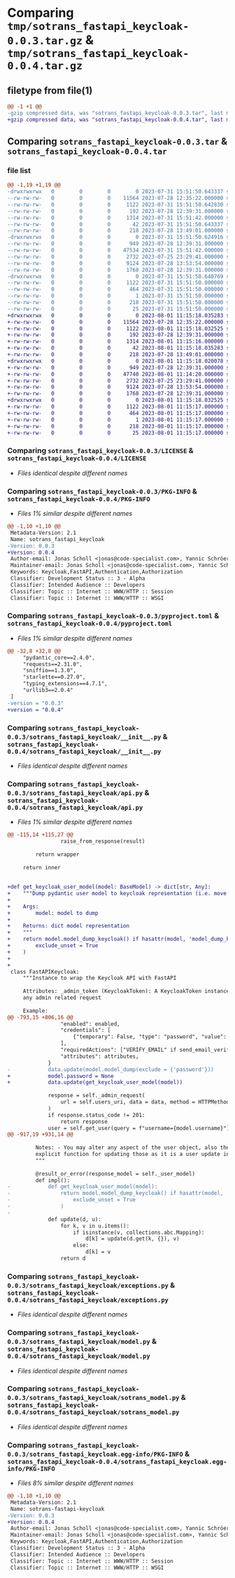 # Comparing `tmp/sotrans_fastapi_keycloak-0.0.3.tar.gz` & `tmp/sotrans_fastapi_keycloak-0.0.4.tar.gz`

## filetype from file(1)

```diff
@@ -1 +1 @@
-gzip compressed data, was "sotrans_fastapi_keycloak-0.0.3.tar", last modified: Mon Jul 31 15:51:50 2023, max compression
+gzip compressed data, was "sotrans_fastapi_keycloak-0.0.4.tar", last modified: Tue Aug  1 11:15:18 2023, max compression
```

## Comparing `sotrans_fastapi_keycloak-0.0.3.tar` & `sotrans_fastapi_keycloak-0.0.4.tar`

### file list

```diff
@@ -1,19 +1,19 @@
-drwxrwxrwx   0        0        0        0 2023-07-31 15:51:50.643337 sotrans_fastapi_keycloak-0.0.3/
--rw-rw-rw-   0        0        0    11564 2023-07-28 12:35:22.000000 sotrans_fastapi_keycloak-0.0.3/LICENSE
--rw-rw-rw-   0        0        0     1122 2023-07-31 15:51:50.642830 sotrans_fastapi_keycloak-0.0.3/PKG-INFO
--rw-rw-rw-   0        0        0      192 2023-07-28 12:39:31.000000 sotrans_fastapi_keycloak-0.0.3/README.md
--rw-rw-rw-   0        0        0     1314 2023-07-31 15:51:42.000000 sotrans_fastapi_keycloak-0.0.3/pyproject.toml
--rw-rw-rw-   0        0        0       42 2023-07-31 15:51:50.643337 sotrans_fastapi_keycloak-0.0.3/setup.cfg
--rw-rw-rw-   0        0        0      218 2023-07-28 13:49:01.000000 sotrans_fastapi_keycloak-0.0.3/setup.py
-drwxrwxrwx   0        0        0        0 2023-07-31 15:51:50.624916 sotrans_fastapi_keycloak-0.0.3/sotrans_fastapi_keycloak/
--rw-rw-rw-   0        0        0      949 2023-07-28 12:39:31.000000 sotrans_fastapi_keycloak-0.0.3/sotrans_fastapi_keycloak/__init__.py
--rw-rw-rw-   0        0        0    47534 2023-07-31 15:51:42.000000 sotrans_fastapi_keycloak-0.0.3/sotrans_fastapi_keycloak/api.py
--rw-rw-rw-   0        0        0     2732 2023-07-25 23:29:41.000000 sotrans_fastapi_keycloak-0.0.3/sotrans_fastapi_keycloak/exceptions.py
--rw-rw-rw-   0        0        0     9124 2023-07-28 13:53:54.000000 sotrans_fastapi_keycloak-0.0.3/sotrans_fastapi_keycloak/model.py
--rw-rw-rw-   0        0        0     1768 2023-07-28 12:39:31.000000 sotrans_fastapi_keycloak-0.0.3/sotrans_fastapi_keycloak/sotrans_model.py
-drwxrwxrwx   0        0        0        0 2023-07-31 15:51:50.640769 sotrans_fastapi_keycloak-0.0.3/sotrans_fastapi_keycloak.egg-info/
--rw-rw-rw-   0        0        0     1122 2023-07-31 15:51:50.000000 sotrans_fastapi_keycloak-0.0.3/sotrans_fastapi_keycloak.egg-info/PKG-INFO
--rw-rw-rw-   0        0        0      464 2023-07-31 15:51:50.000000 sotrans_fastapi_keycloak-0.0.3/sotrans_fastapi_keycloak.egg-info/SOURCES.txt
--rw-rw-rw-   0        0        0        1 2023-07-31 15:51:50.000000 sotrans_fastapi_keycloak-0.0.3/sotrans_fastapi_keycloak.egg-info/dependency_links.txt
--rw-rw-rw-   0        0        0      218 2023-07-31 15:51:50.000000 sotrans_fastapi_keycloak-0.0.3/sotrans_fastapi_keycloak.egg-info/requires.txt
--rw-rw-rw-   0        0        0       25 2023-07-31 15:51:50.000000 sotrans_fastapi_keycloak-0.0.3/sotrans_fastapi_keycloak.egg-info/top_level.txt
+drwxrwxrwx   0        0        0        0 2023-08-01 11:15:18.035283 sotrans_fastapi_keycloak-0.0.4/
+-rw-rw-rw-   0        0        0    11564 2023-07-28 12:35:22.000000 sotrans_fastapi_keycloak-0.0.4/LICENSE
+-rw-rw-rw-   0        0        0     1122 2023-08-01 11:15:18.032525 sotrans_fastapi_keycloak-0.0.4/PKG-INFO
+-rw-rw-rw-   0        0        0      192 2023-07-28 12:39:31.000000 sotrans_fastapi_keycloak-0.0.4/README.md
+-rw-rw-rw-   0        0        0     1314 2023-08-01 11:15:16.000000 sotrans_fastapi_keycloak-0.0.4/pyproject.toml
+-rw-rw-rw-   0        0        0       42 2023-08-01 11:15:18.035283 sotrans_fastapi_keycloak-0.0.4/setup.cfg
+-rw-rw-rw-   0        0        0      218 2023-07-28 13:49:01.000000 sotrans_fastapi_keycloak-0.0.4/setup.py
+drwxrwxrwx   0        0        0        0 2023-08-01 11:15:18.020078 sotrans_fastapi_keycloak-0.0.4/sotrans_fastapi_keycloak/
+-rw-rw-rw-   0        0        0      949 2023-07-28 12:39:31.000000 sotrans_fastapi_keycloak-0.0.4/sotrans_fastapi_keycloak/__init__.py
+-rw-rw-rw-   0        0        0    47740 2023-08-01 11:14:20.000000 sotrans_fastapi_keycloak-0.0.4/sotrans_fastapi_keycloak/api.py
+-rw-rw-rw-   0        0        0     2732 2023-07-25 23:29:41.000000 sotrans_fastapi_keycloak-0.0.4/sotrans_fastapi_keycloak/exceptions.py
+-rw-rw-rw-   0        0        0     9124 2023-07-28 13:53:54.000000 sotrans_fastapi_keycloak-0.0.4/sotrans_fastapi_keycloak/model.py
+-rw-rw-rw-   0        0        0     1768 2023-07-28 12:39:31.000000 sotrans_fastapi_keycloak-0.0.4/sotrans_fastapi_keycloak/sotrans_model.py
+drwxrwxrwx   0        0        0        0 2023-08-01 11:15:18.032525 sotrans_fastapi_keycloak-0.0.4/sotrans_fastapi_keycloak.egg-info/
+-rw-rw-rw-   0        0        0     1122 2023-08-01 11:15:17.000000 sotrans_fastapi_keycloak-0.0.4/sotrans_fastapi_keycloak.egg-info/PKG-INFO
+-rw-rw-rw-   0        0        0      464 2023-08-01 11:15:17.000000 sotrans_fastapi_keycloak-0.0.4/sotrans_fastapi_keycloak.egg-info/SOURCES.txt
+-rw-rw-rw-   0        0        0        1 2023-08-01 11:15:17.000000 sotrans_fastapi_keycloak-0.0.4/sotrans_fastapi_keycloak.egg-info/dependency_links.txt
+-rw-rw-rw-   0        0        0      218 2023-08-01 11:15:17.000000 sotrans_fastapi_keycloak-0.0.4/sotrans_fastapi_keycloak.egg-info/requires.txt
+-rw-rw-rw-   0        0        0       25 2023-08-01 11:15:17.000000 sotrans_fastapi_keycloak-0.0.4/sotrans_fastapi_keycloak.egg-info/top_level.txt
```

### Comparing `sotrans_fastapi_keycloak-0.0.3/LICENSE` & `sotrans_fastapi_keycloak-0.0.4/LICENSE`

 * *Files identical despite different names*

### Comparing `sotrans_fastapi_keycloak-0.0.3/PKG-INFO` & `sotrans_fastapi_keycloak-0.0.4/PKG-INFO`

 * *Files 1% similar despite different names*

```diff
@@ -1,10 +1,10 @@
 Metadata-Version: 2.1
 Name: sotrans_fastapi_keycloak
-Version: 0.0.3
+Version: 0.0.4
 Author-email: Jonas Scholl <jonas@code-specialist.com>, Yannic Schröer <yannic@code-specialist.com>
 Maintainer-email: Jonas Scholl <jonas@code-specialist.com>, Yannic Schröer <yannic@code-specialist.com>
 Keywords: Keycloak,FastAPI,Authentication,Authorization
 Classifier: Development Status :: 3 - Alpha
 Classifier: Intended Audience :: Developers
 Classifier: Topic :: Internet :: WWW/HTTP :: Session
 Classifier: Topic :: Internet :: WWW/HTTP :: WSGI
```

### Comparing `sotrans_fastapi_keycloak-0.0.3/pyproject.toml` & `sotrans_fastapi_keycloak-0.0.4/pyproject.toml`

 * *Files 1% similar despite different names*

```diff
@@ -32,8 +32,8 @@
     "pydantic_core==2.4.0",
     "requests==2.31.0",
     "sniffio==1.3.0",
     "starlette==0.27.0",
     "typing_extensions==4.7.1",
     "urllib3==2.0.4"
 ]
-version = "0.0.3"
+version = "0.0.4"
```

### Comparing `sotrans_fastapi_keycloak-0.0.3/sotrans_fastapi_keycloak/__init__.py` & `sotrans_fastapi_keycloak-0.0.4/sotrans_fastapi_keycloak/__init__.py`

 * *Files identical despite different names*

### Comparing `sotrans_fastapi_keycloak-0.0.3/sotrans_fastapi_keycloak/api.py` & `sotrans_fastapi_keycloak-0.0.4/sotrans_fastapi_keycloak/api.py`

 * *Files 1% similar despite different names*

```diff
@@ -115,14 +115,27 @@
                 raise_from_response(result)
 
         return wrapper
 
     return inner
 
 
+def get_keycloak_user_model(model: BaseModel) -> dict[str, Any]:
+    """Dump pydantic user model to keycloak representation (i.e. move all custom fields to attributes)
+
+    Args:
+        model: model to dump
+
+    Returns: dict model representation
+    """
+    return model.model_dump_keycloak() if hasattr(model, 'model_dump_keycloak') else model.model_dump(
+        exclude_unset = True
+    )
+
+
 class FastAPIKeycloak:
     """Instance to wrap the Keycloak API with FastAPI
 
     Attributes: _admin_token (KeycloakToken): A KeycloakToken instance, containing the access token that is used for
     any admin related request
 
     Example:
@@ -793,15 +806,16 @@
                 "enabled": enabled,
                 "credentials": [
                     {"temporary": False, "type": "password", "value": model.password}
                 ],
                 "requiredActions": ["VERIFY_EMAIL" if send_email_verification else None],
                 "attributes": attributes,
             }
-            data.update(model.model_dump(exclude = {'password'}))
+            model.password = None
+            data.update(get_keycloak_user_model(model))
 
             response = self._admin_request(
                 url = self.users_uri, data = data, method = HTTPMethod.POST
             )
             if response.status_code != 201:
                 return response
             user = self.get_user(query = f"username={model.username}")
@@ -917,19 +931,14 @@
 
         Notes: - You may alter any aspect of the user object, also the requiredActions for instance. There is no
         explicit function for updating those as it is a user update in essence
         """
 
         @result_or_error(response_model = self._user_model)
         def impl():
-            def get_keycloak_user_model(model):
-                return model.model_dump_keycloak() if hasattr(model, 'model_dump_keycloak') else model.model_dump(
-                    exclude_unset = True
-                )
-
             def update(d, u):
                 for k, v in u.items():
                     if isinstance(v, collections.abc.Mapping):
                         d[k] = update(d.get(k, {}), v)
                     else:
                         d[k] = v
                 return d
```

### Comparing `sotrans_fastapi_keycloak-0.0.3/sotrans_fastapi_keycloak/exceptions.py` & `sotrans_fastapi_keycloak-0.0.4/sotrans_fastapi_keycloak/exceptions.py`

 * *Files identical despite different names*

### Comparing `sotrans_fastapi_keycloak-0.0.3/sotrans_fastapi_keycloak/model.py` & `sotrans_fastapi_keycloak-0.0.4/sotrans_fastapi_keycloak/model.py`

 * *Files identical despite different names*

### Comparing `sotrans_fastapi_keycloak-0.0.3/sotrans_fastapi_keycloak/sotrans_model.py` & `sotrans_fastapi_keycloak-0.0.4/sotrans_fastapi_keycloak/sotrans_model.py`

 * *Files identical despite different names*

### Comparing `sotrans_fastapi_keycloak-0.0.3/sotrans_fastapi_keycloak.egg-info/PKG-INFO` & `sotrans_fastapi_keycloak-0.0.4/sotrans_fastapi_keycloak.egg-info/PKG-INFO`

 * *Files 8% similar despite different names*

```diff
@@ -1,10 +1,10 @@
 Metadata-Version: 2.1
 Name: sotrans-fastapi-keycloak
-Version: 0.0.3
+Version: 0.0.4
 Author-email: Jonas Scholl <jonas@code-specialist.com>, Yannic Schröer <yannic@code-specialist.com>
 Maintainer-email: Jonas Scholl <jonas@code-specialist.com>, Yannic Schröer <yannic@code-specialist.com>
 Keywords: Keycloak,FastAPI,Authentication,Authorization
 Classifier: Development Status :: 3 - Alpha
 Classifier: Intended Audience :: Developers
 Classifier: Topic :: Internet :: WWW/HTTP :: Session
 Classifier: Topic :: Internet :: WWW/HTTP :: WSGI
```

